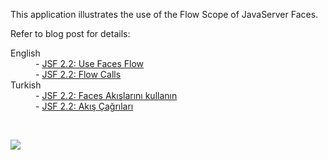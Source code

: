 This application illustrates the use of the Flow Scope of JavaServer Faces. 

Refer to blog post for details:

<dl>
<dt>English</dt>
<dd>- <a href="http://en.kodcu.com/2013/08/jsf-2-2-use-faces-flow/">JSF 2.2: Use Faces Flow</a></dd>
<dd>- <a href="http://en.kodcu.com/2013/09/english-jsf-2-2-flow-calls/">JSF 2.2: Flow Calls</a></dd>
<dt>Turkish</dt>
<dd>- <a href="http://kodcu.com/2013/07/jsf-2-2-faces-akislarini-kullanin/">JSF 2.2: Faces Akışlarını kullanın</a></dd>
<dd>- <a href="http://kodcu.com/2013/07/jsf-2-2-akis-cagrilari/">JSF 2.2: Akış Çağrıları</a></dd>
</dl>‎

<a target='_blank' href='http://imageshack.us/photo/my-images/833/spfm.png/'><img src='http://img833.imageshack.us/img833/9180/spfm.png' border='0'/></a>
